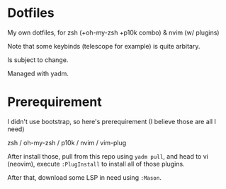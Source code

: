 # Dotfiles

My own dotfiles, for zsh (+oh-my-zsh +p10k combo) & nvim (w/ plugins)

Note that some keybinds (telescope for example) is quite arbitary.

Is subject to change.

Managed with yadm.

# Prerequirement

I didn't use bootstrap, so here's prerequirement (I believe those are all I need)

zsh / oh-my-zsh / p10k / nvim / vim-plug

After install those, pull from this repo using `yadm pull`, and head to vi (neovim), execute `:PlugInstall` to install all of those plugins.

After that, download some LSP in need using `:Mason`.
